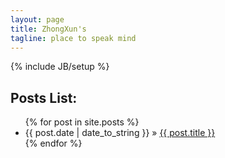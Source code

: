 ```yaml
---
layout: page
title: ZhongXun's
tagline: place to speak mind
---
```

{% include JB/setup %}

<h2>Posts List:</h2>

<ul class="posts">
  {% for post in site.posts %}
    <li><span>{{ post.date | date_to_string }}</span> &raquo; <a href="{{ BASE_PATH }}{{ post.url }}">{{ post.title }}</a></li>
  {% endfor %}
</ul>


